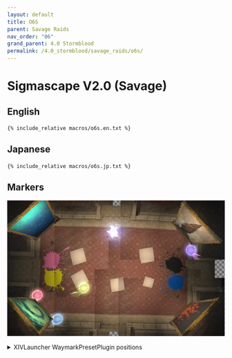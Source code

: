 ```yaml
---
layout: default
title: O6S
parent: Savage Raids
nav_order: "06"
grand_parent: 4.0 Stormblood
permalink: /4.0_stormblood/savage_raids/o6s/
---
```


# Sigmascape V2.0 (Savage)

## English
```
{% include_relative macros/o6s.en.txt %}
```

## Japanese
```
{% include_relative macros/o6s.jp.txt %}
```

## Markers

![](images/markers.jpg)
<details markdown=block>
<summary>XIVLauncher WaymarkPresetPlugin positions</summary>

```json
{"Name":"O6S","MapID":293,"A":{"X":-21.0,"Y":0.008,"Z":7.9,"ID":0,"Active":true},"B":{"X":-8.4,"Y":0.007,"Z":5.5,"ID":1,"Active":true},"C":{"X":-15.2,"Y":0.008,"Z":13.7,"ID":2,"Active":true},"D":{"X":21.0,"Y":0.008,"Z":-7.9,"ID":3,"Active":true},"One":{"X":0.0,"Y":0.0,"Z":0.0,"ID":4,"Active":false},"Two":{"X":0.0,"Y":0.0,"Z":0.0,"ID":5,"Active":false},"Three":{"X":0.0,"Y":0.0,"Z":0.0,"ID":6,"Active":false},"Four":{"X":0.0,"Y":0.0,"Z":0.0,"ID":7,"Active":false}}
```

</details>